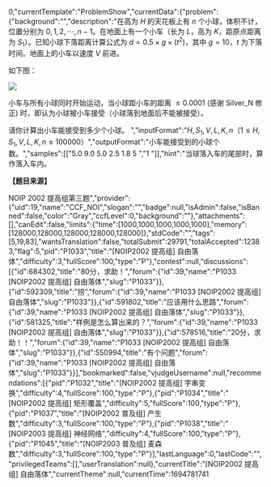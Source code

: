 0,"currentTemplate":"ProblemShow","currentData":{"problem":{"background":"","description":"在高为 $H$ 的天花板上有 $n$ 个小球，体积不计，位置分别为 $0,1,2,\cdots,n-1$。在地面上有一个小车（长为 $L$，高为 $K$，距原点距离为 $S_1$）。已知小球下落距离计算公式为 $d=0.5 \times g \times (t^2)$，其中 $g=10$，$t$ 为下落时间。地面上的小车以速度 $V$ 前进。

如下图：

![](https:\/\/cdn.luogu.com.cn\/upload\/image_hosting\/yvpm7umx.png)

小车与所有小球同时开始运动，当小球距小车的距离 $\le  0.0001$ (感谢 Silver_N 修正) 时，即认为小球被小车接受（小球落到地面后不能被接受）。

请你计算出小车能接受到多少个小球。
","inputFormat":"$H,S_1,V,L,K,n$（$1 \le H,S_1,V,L,K,n \le 100000$）","outputFormat":"小车能接受到的小球个数。","samples":[["5.0 9.0 5.0 2.5 1.8 5
","1
"]],"hint":"当球落入车的尾部时，算作落入车内。

**【题目来源】**

NOIP 2002 提高组第三题","provider":{"uid":19,"name":"CCF_NOI","slogan":"","badge":null,"isAdmin":false,"isBanned":false,"color":"Gray","ccfLevel":0,"background":""},"attachments":[],"canEdit":false,"limits":{"time":[1000,1000,1000,1000,1000],"memory":[128000,128000,128000,128000,128000]},"stdCode":"","tags":[5,19,83],"wantsTranslation":false,"totalSubmit":29791,"totalAccepted":12383,"flag":5,"pid":"P1033","title":"[NOIP2002 提高组] 自由落体","difficulty":3,"fullScore":100,"type":"P"},"contest":null,"discussions":[{"id":684302,"title":"80分，求助！","forum":{"id":39,"name":"P1033 [NOIP2002 提高组] 自由落体","slug":"P1033"}},{"id":592309,"title":"捞","forum":{"id":39,"name":"P1033 [NOIP2002 提高组] 自由落体","slug":"P1033"}},{"id":591802,"title":"应该用什么思路","forum":{"id":39,"name":"P1033 [NOIP2002 提高组] 自由落体","slug":"P1033"}},{"id":581325,"title":"样例是怎么算出来的？","forum":{"id":39,"name":"P1033 [NOIP2002 提高组] 自由落体","slug":"P1033"}},{"id":578516,"title":"20分，求助！！","forum":{"id":39,"name":"P1033 [NOIP2002 提高组] 自由落体","slug":"P1033"}},{"id":550994,"title":"有个问题","forum":{"id":39,"name":"P1033 [NOIP2002 提高组] 自由落体","slug":"P1033"}}],"bookmarked":false,"vjudgeUsername":null,"recommendations":[{"pid":"P1032","title":"[NOIP2002 提高组] 字串变换","difficulty":4,"fullScore":100,"type":"P"},{"pid":"P1034","title":"[NOIP2002 提高组] 矩形覆盖","difficulty":5,"fullScore":100,"type":"P"},{"pid":"P1037","title":"[NOIP2002 普及组] 产生数","difficulty":3,"fullScore":100,"type":"P"},{"pid":"P1038","title":"[NOIP2003 提高组] 神经网络","difficulty":4,"fullScore":100,"type":"P"},{"pid":"P1045","title":"[NOIP2003 普及组] 麦森数","difficulty":3,"fullScore":100,"type":"P"}],"lastLanguage":0,"lastCode":"","privilegedTeams":[],"userTranslation":null},"currentTitle":"[NOIP2002 提高组] 自由落体","currentTheme":null,"currentTime":1694781741